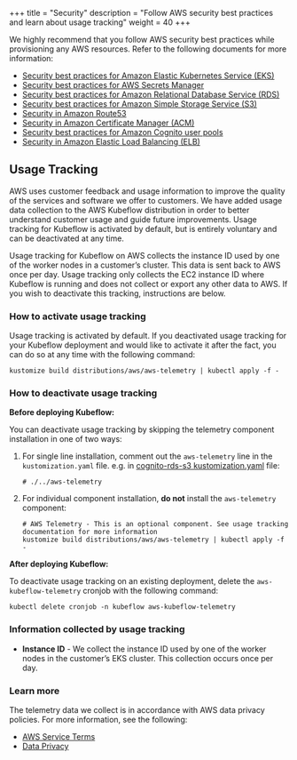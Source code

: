 +++
title = "Security"
description = "Follow AWS security best practices and learn about usage tracking"
weight = 40
+++

We highly recommend that you follow AWS security best practices while provisioning any AWS resources. Refer to the following documents for more information: 

* [Security best practices for Amazon Elastic Kubernetes Service (EKS)](https://aws.github.io/aws-eks-best-practices/security/docs/)  
* [Security best practices for AWS Secrets Manager](https://docs.aws.amazon.com/secretsmanager/latest/userguide/best-practices.html)  
* [Security best practices for Amazon Relational Database Service (RDS)](https://docs.aws.amazon.com/AmazonRDS/latest/UserGuide/CHAP_BestPractices.Security.html)  
* [Security best practices for Amazon Simple Storage Service (S3)](https://docs.aws.amazon.com/AmazonS3/latest/userguide/security-best-practices.html)  
* [Security in Amazon Route53](https://docs.aws.amazon.com/Route53/latest/DeveloperGuide/security.html)  
* [Security in Amazon Certificate Manager (ACM)](https://docs.aws.amazon.com/acm/latest/userguide/security.html)  
* [Security best practices for Amazon Cognito user pools](https://docs.aws.amazon.com/AmazonS3/latest/userguide/security-best-practices.html)  
* [Security in Amazon Elastic Load Balancing (ELB)](https://docs.aws.amazon.com/elasticloadbalancing/latest/userguide/security.html)

## Usage Tracking

AWS uses customer feedback and usage information to improve the quality of the services and software we offer to customers. We have added usage data collection to the AWS Kubeflow distribution in order to better understand customer usage and guide future improvements. Usage tracking for Kubeflow is activated by default, but is entirely voluntary and can be deactivated at any time. 

Usage tracking for Kubeflow on AWS collects the instance ID used by one of the worker nodes in a customer’s cluster. This data is sent back to AWS once per day. Usage tracking only collects the EC2 instance ID where Kubeflow is running and does not collect or export any other data to AWS. If you wish to deactivate this tracking, instructions are below. 

### How to activate usage tracking

Usage tracking is activated by default. If you deactivated usage tracking for your Kubeflow deployment and would like to activate it after the fact, you can do so at any time with the following command:

```
kustomize build distributions/aws/aws-telemetry | kubectl apply -f -
```

### How to deactivate usage tracking

**Before deploying Kubeflow:** 

You can deactivate usage tracking by skipping the telemetry component installation in one of two ways:

1. For single line installation, comment out the `aws-telemetry` line in the `kustomization.yaml` file. e.g. in [cognito-rds-s3 kustomization.yaml](cognito-rds-s3/kustomization.yaml#L59) file:
    ```
    # ./../aws-telemetry
    ```
1. For individual component installation, **do not** install the `aws-telemetry` component: 
    ```
    # AWS Telemetry - This is an optional component. See usage tracking documentation for more information
    kustomize build distributions/aws/aws-telemetry | kubectl apply -f -
    ```
**After deploying Kubeflow:**

To deactivate usage tracking on an existing deployment, delete the `aws-kubeflow-telemetry` cronjob with the following command:

```
kubectl delete cronjob -n kubeflow aws-kubeflow-telemetry
```

### Information collected by usage tracking

* **Instance ID** - We collect the instance ID used by one of the worker nodes in the customer’s EKS cluster. This collection occurs once per day.

### Learn more

The telemetry data we collect is in accordance with AWS data privacy policies. For more information, see the following:

* [AWS Service Terms](https://aws.amazon.com/service-terms/)
* [Data Privacy](https://aws.amazon.com/compliance/data-privacy-faq/)